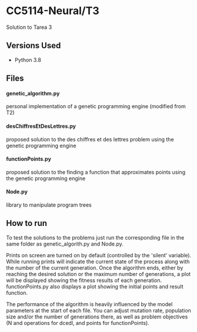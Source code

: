 # CC5114-Neural/T3
Solution to Tarea 3

## Versions Used
* Python 3.8

## Files
#### genetic_algorithm.py
personal implementation of a genetic programming engine (modified from T2)
#### desChiffresEtDesLettres.py
proposed solution to the des chiffres et des lettres problem using the genetic programming engine
#### functionPoints.py
proposed solution to the finding a function that approximates points using the genetic programming engine
#### Node.py
library to manipulate program trees 


## How to run
To test the solutions to the problems just run the corresponding file in the same folder as genetic_algorith.py and Node.py. 

Prints on screen are turned on by default (controlled by the 'silent' variable).
While running prints will indicate the current state of the process along with the number of the current generation.
Once the algorithm ends, 
either by reaching the desired solution or the maximum number of generations, 
a plot will be displayed showing the fitness results of each generation. functionPoints.py also displays a plot
showing the initial points and result function.

The performance of the algorithm is heavily influenced by the model parameters at the start of each file. 
You can adjust mutation rate, population size and/or the number of generations there, as well as problem objectives 
(N and operations for dcedl, and points for functionPoints).
